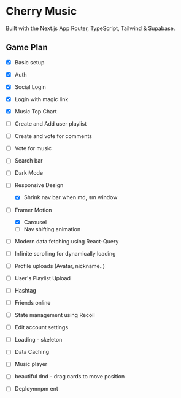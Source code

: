 # Cherry Music

Built with the Next.js App Router, TypeScript, Tailwind & Supabase.

## Game Plan
- [x] Basic setup
- [x] Auth
- [x] Social Login
- [x] Login with magic link
- [x] Music Top Chart
- [ ] Create and Add user playlist
- [ ] Create and vote for comments
- [ ] Vote for music
- [ ] Search bar
- [ ] Dark Mode
- [ ] Responsive Design
    - [x] Shrink nav bar when md, sm window
- [ ] Framer Motion
    - [x] Carousel
    - [ ] Nav shifting animation
- [ ] Modern data fetching using React-Query
- [ ] Infinite scrolling for dynamically loading 
- [ ] Profile uploads (Avatar, nickname..)
- [ ] User's Playlist Upload
- [ ] Hashtag
- [ ] Friends online
- [ ] State management using Recoil
- [ ] Edit account settings
- [ ] Loading - skeleton
- [ ] Data Caching
- [ ] Music player
- [ ] beautiful dnd - drag cards to move position
- [ ] Deploymnpm ent


